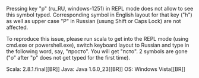 Pressing key "р" (ru_RU, windows-1251) in REPL mode does not allow to see this symbol typed. Corresponding symbol in English layout for that key ("h") as well as upper case "Р" in Russian (usung Shift or Caps Lock) are not affected.

To reproduce this issue, please run scala to get into the REPL mode (using cmd.exe or powershell.exe), switch keyboard layout to Russian and type in the following word, say, "просто". You will get "псто". 2 symbols are gone ("о" after "р" does not get typed for the first time).

Scala: 2.8.1.final[[BR]]
Java: Java 1.6.0_23[[BR]]
OS: Windows Vista[[BR]]



